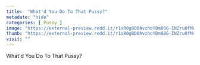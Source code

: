 ```yaml
---
title:  "What'd You Do To That Pussy?"
metadate: "hide"
categories: [ Pussy ]
image: "https://external-preview.redd.it/r1sR0gBD0AvzhoYDm88G-INZru0fMqrMq9BTzLSrjYc.jpg?auto=webp&s=5a8720f56b42a0300ad9d3b8211f1f17e3f8fa58"
thumb: "https://external-preview.redd.it/r1sR0gBD0AvzhoYDm88G-INZru0fMqrMq9BTzLSrjYc.jpg?width=1080&crop=smart&auto=webp&s=eacd17abcfa8c07ed9be52658d5775d4eb7b8f27"
visit: ""
---
```

What'd You Do To That Pussy?
